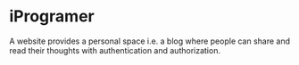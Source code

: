 # iProgramer

A website provides a personal space i.e. a blog where people can share and read their thoughts with authentication and authorization.
